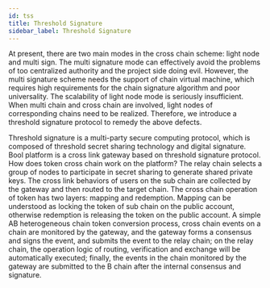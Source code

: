 ```yaml
---
id: tss
title: Threshold Signature
sidebar_label: Threshold Signature
---
```


At present, there are two main modes in the cross chain scheme: light node and multi sign. The multi signature mode can effectively avoid the problems of too centralized authority and the project side doing evil. However, the multi signature scheme needs the support of chain virtual machine, which requires high requirements for the chain signature algorithm and poor universality. The scalability of light node mode is seriously insufficient. When multi chain and cross chain are involved, light nodes of corresponding chains need to be realized. Therefore, we introduce a threshold signature protocol to remedy the above defects.

Threshold signature is a multi-party secure computing protocol, which is composed of threshold secret sharing technology and digital signature. Bool platform is a cross link gateway based on threshold signature protocol. How does token cross chain work on the platform? The relay chain selects a group of nodes to participate in secret sharing to generate shared private keys. The cross link behaviors of users on the sub chain are collected by the gateway and then routed to the target chain. The cross chain operation of token has two layers: mapping and redemption. Mapping can be understood as locking the token of sub chain on the public account, otherwise redemption is releasing the token on the public account. A simple AB heterogeneous chain token conversion process, cross chain events on a chain are monitored by the gateway, and the gateway forms a consensus and signs the event, and submits the event to the relay chain; on the relay chain, the operation logic of routing, verification and exchange will be automatically executed; finally, the events in the chain monitored by the gateway are submitted to the B chain after the internal consensus and signature.

